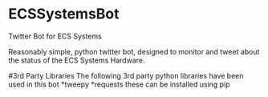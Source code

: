 # ECSSystemsBot
Twitter Bot for ECS Systems

Reasonably simple, python twitter bot, designed to monitor and tweet about the status of the ECS Systems Hardware. 

#3rd Party Libraries
The following 3rd party python libraries have been used in this bot
*tweepy
*requests
these can be installed using pip

